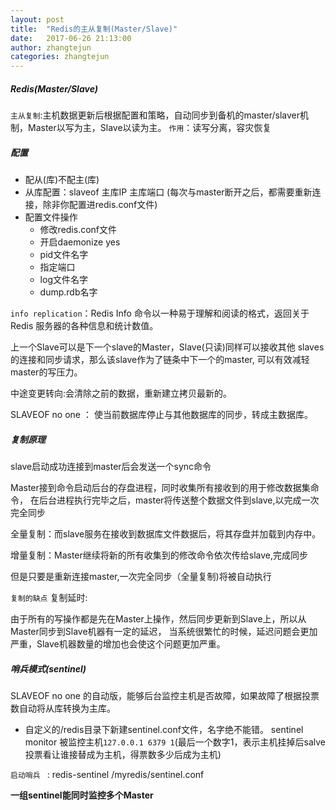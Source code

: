 ```yaml
---
layout: post
title:  "Redis的主从复制(Master/Slave)"
date:   2017-06-26 21:13:00
author: zhangtejun
categories: zhangtejun
---
```

##### Redis(Master/Slave)
`主从复制`:主机数据更新后根据配置和策略，自动同步到备机的master/slaver机制，Master以写为主，Slave以读为主。
`作用`：读写分离，容灾恢复

##### 配置
* 配从(库)不配主(库)
* 从库配置：slaveof 主库IP 主库端口  (每次与master断开之后，都需要重新连接，除非你配置进redis.conf文件)
* 配置文件操作
	* 修改redis.conf文件
	* 开启daemonize yes
	* pid文件名字
	* 指定端口
	* log文件名字
	* dump.rdb名字

`info replication`：Redis Info 命令以一种易于理解和阅读的格式，返回关于 Redis 服务器的各种信息和统计数值。

上一个Slave可以是下一个slave的Master，Slave(只读)同样可以接收其他
slaves的连接和同步请求，那么该slave作为了链条中下一个的master,
可以有效减轻master的写压力。    

中途变更转向:会清除之前的数据，重新建立拷贝最新的。

SLAVEOF no one ： 使当前数据库停止与其他数据库的同步，转成主数据库。

##### 复制原理
slave启动成功连接到master后会发送一个sync命令

Master接到命令启动后台的存盘进程，同时收集所有接收到的用于修改数据集命令，
在后台进程执行完毕之后，master将传送整个数据文件到slave,以完成一次完全同步

全量复制：而slave服务在接收到数据库文件数据后，将其存盘并加载到内存中。

增量复制：Master继续将新的所有收集到的修改命令依次传给slave,完成同步

但是只要是重新连接master,一次完全同步（全量复制)将被自动执行

`复制的缺点` 复制延时:

由于所有的写操作都是先在Master上操作，然后同步更新到Slave上，所以从Master同步到Slave机器有一定的延迟，
当系统很繁忙的时候，延迟问题会更加严重，Slave机器数量的增加也会使这个问题更加严重。

##### 哨兵模式(sentinel)

SLAVEOF no one 的自动版，能够后台监控主机是否故障，如果故障了根据投票数自动将从库转换为主库。
* 自定义的/redis目录下新建sentinel.conf文件，名字绝不能错。
sentinel monitor 被监控主机`127.0.0.1 6379 1`(最后一个数字1，表示主机挂掉后salve投票看让谁接替成为主机，得票数多少后成为主机)

`启动哨兵 ` :  redis-sentinel /myredis/sentinel.conf 

**一组sentinel能同时监控多个Master**


